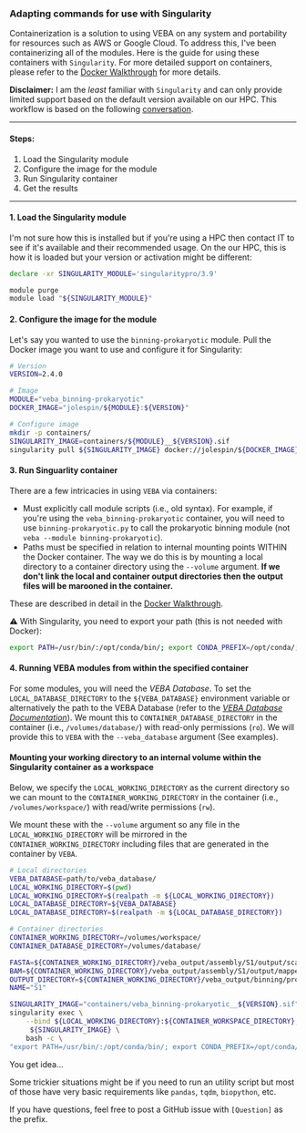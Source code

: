 ### Adapting commands for use with Singularity
Containerization is a solution to using VEBA on any system and portability for resources such as AWS or Google Cloud.  To address this, I've been containerizing all of the modules.  Here is the guide for using these containers with `Singularity`.  For more detailed support on containers, please refer to the [Docker Walkthrough](adapting_commands_for_docker.md) for more details.

**Disclaimer:** I am the *least* familiar with `Singularity` and can only provide limited support based on the default version available on our HPC.  This workflow is based on the following [conversation](https://github.com/jolespin/veba/issues/45).

_____________________________________________________

#### Steps:

1. Load the Singularity module
2. Configure the image for the module
3. Run Singularity container
4. Get the results


_____________________________________________________

#### 1. Load the Singularity module

I'm not sure how this is installed but if you're using a HPC then contact IT to see if it's available and their recommended usage. On the our HPC, this is how it is loaded but your version or activation might be different:

```bash
declare -xr SINGULARITY_MODULE='singularitypro/3.9'

module purge
module load "${SINGULARITY_MODULE}"
```

#### 2. Configure the image for the module

Let's say you wanted to use the `binning-prokaryotic` module.  Pull the Docker image you want to use and configure it for Singularity: 

```bash
# Version
VERSION=2.4.0

# Image
MODULE="veba_binning-prokaryotic"
DOCKER_IMAGE="jolespin/${MODULE}:${VERSION}"

# Configure image
mkdir -p containers/
SINGULARITY_IMAGE=containers/${MODULE}__${VERSION}.sif
singularity pull ${SINGULARITY_IMAGE} docker://jolespin/${DOCKER_IMAGE}
``` 

#### 3. Run Singuarlity container

There are a few intricacies in using `VEBA` via containers:

* Must explicitly call module scripts (i.e., old syntax).  For example, if you're using the `veba_binning-prokaryotic` container, you will need to use `binning-prokaryotic.py` to call the prokaryotic binning module (not `veba --module binning-prokaryotic`).
* Paths must be specified in relation to internal mounting points WITHIN the Docker container.  The way we do this is by mounting a local directory to a container directory using the `--volume` argument.   **If we don't link the local and container output directories then the output files will be marooned in the container.**

These are described in detail in the [Docker Walkthrough](adapting_commands_for_docker.md).

⚠️ With Singularity, you need to export your path (this is not needed with Docker):

```bash
export PATH=/usr/bin/:/opt/conda/bin/; export CONDA_PREFIX=/opt/conda/;
```

#### 4. Running VEBA modules from within the specified container

For some modules, you will need the *VEBA Database*.  To set the `LOCAL_DATABASE_DIRECTORY` to the `${VEBA_DATABASE}` environment variable or alternatively the path to the VEBA Database (refer to the [*VEBA Database Documentation*](https://github.com/jolespin/veba/blob/main/install/DATABASE.md#database-structure)). We mount this to `CONTAINER_DATABASE_DIRECTORY` in the container (i.e., `/volumes/database/`) with read-only permissions (`ro`).  We will provide this to `VEBA` with the `--veba_database` argument (See examples).

#### Mounting your working directory to an internal volume within the Singularity container as a workspace

Below, we specify the `LOCAL_WORKING_DIRECTORY` as the current directory so we can mount to the `CONTAINER_WORKING_DIRECTORY` in the container (i.e., `/volumes/workspace/`) with read/write permissions (`rw`).

We mount these with the `--volume` argument so any file in the `LOCAL_WORKING_DIRECTORY` will be mirrored in the `CONTAINER_WORKING_DIRECTORY` including files that are generated in the container by `VEBA`.

```bash
# Local directories
VEBA_DATABASE=path/to/veba_database/
LOCAL_WORKING_DIRECTORY=$(pwd)
LOCAL_WORKING_DIRECTORY=$(realpath -m ${LOCAL_WORKING_DIRECTORY})
LOCAL_DATABASE_DIRECTORY=${VEBA_DATABASE}
LOCAL_DATABASE_DIRECTORY=$(realpath -m ${LOCAL_DATABASE_DIRECTORY})

# Container directories
CONTAINER_WORKING_DIRECTORY=/volumes/workspace/
CONTAINER_DATABASE_DIRECTORY=/volumes/database/

FASTA=${CONTAINER_WORKING_DIRECTORY}/veba_output/assembly/S1/output/scaffolds.fasta
BAM=${CONTAINER_WORKING_DIRECTORY}/veba_output/assembly/S1/output/mapped.sorted.bam
OUTPUT_DIRECTORY=${CONTAINER_WORKING_DIRECTORY}/veba_output/binning/prokaryotic/
NAME="S1"

SINGULARITY_IMAGE="containers/veba_binning-prokaryotic__${VERSION}.sif"
singularity exec \
    --bind ${LOCAL_WORKING_DIRECTORY}:${CONTAINER_WORKSPACE_DIRECTORY},${LOCAL_DATABASE_DIRECTORY}:${CONTAINER_DATABASE_DIRECTORY} \
     ${SINGULARITY_IMAGE} \
    bash -c \
"export PATH=/usr/bin/:/opt/conda/bin/; export CONDA_PREFIX=/opt/conda/; binning-prokaryotic.py -f ${FASTA} -b ${BAM} -n ${NAME} -o ${OUTPUT_DIRECTORY} --veba_database ${CONTAINER_DATABASE_DIRECTORY}"
```

You get idea...

Some trickier situations might be if you need to run an utility script but most of those have very basic requirements like `pandas`, `tqdm`, `biopython`, etc.

If you have questions, feel free to post a GitHub issue with `[Question]` as the prefix.